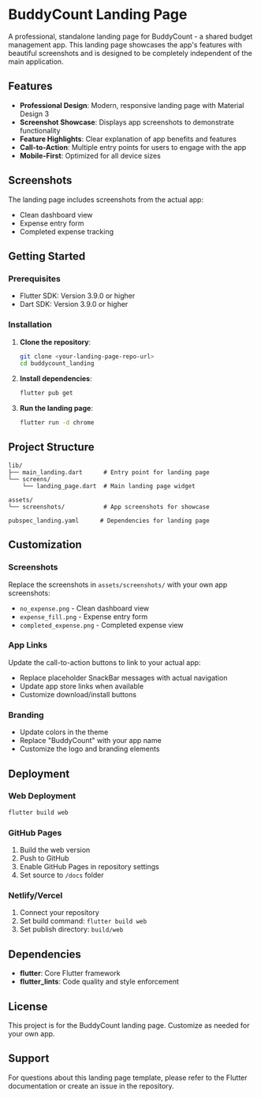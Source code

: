 # BuddyCount Landing Page

A professional, standalone landing page for BuddyCount - a shared budget management app. This landing page showcases the app's features with beautiful screenshots and is designed to be completely independent of the main application.

## Features

- **Professional Design**: Modern, responsive landing page with Material Design 3
- **Screenshot Showcase**: Displays app screenshots to demonstrate functionality
- **Feature Highlights**: Clear explanation of app benefits and features
- **Call-to-Action**: Multiple entry points for users to engage with the app
- **Mobile-First**: Optimized for all device sizes

## Screenshots

The landing page includes screenshots from the actual app:
- Clean dashboard view
- Expense entry form
- Completed expense tracking

## Getting Started

### Prerequisites

- Flutter SDK: Version 3.9.0 or higher
- Dart SDK: Version 3.9.0 or higher

### Installation

1. **Clone the repository**:
   ```bash
   git clone <your-landing-page-repo-url>
   cd buddycount_landing
   ```

2. **Install dependencies**:
   ```bash
   flutter pub get
   ```

3. **Run the landing page**:
   ```bash
   flutter run -d chrome
   ```

## Project Structure

```
lib/
├── main_landing.dart      # Entry point for landing page
└── screens/
    └── landing_page.dart  # Main landing page widget

assets/
└── screenshots/           # App screenshots for showcase

pubspec_landing.yaml      # Dependencies for landing page
```

## Customization

### Screenshots
Replace the screenshots in `assets/screenshots/` with your own app screenshots:
- `no_expense.png` - Clean dashboard view
- `expense_fill.png` - Expense entry form
- `completed_expense.png` - Completed expense view

### App Links
Update the call-to-action buttons to link to your actual app:
- Replace placeholder SnackBar messages with actual navigation
- Update app store links when available
- Customize download/install buttons

### Branding
- Update colors in the theme
- Replace "BuddyCount" with your app name
- Customize the logo and branding elements

## Deployment

### Web Deployment
```bash
flutter build web
```

### GitHub Pages
1. Build the web version
2. Push to GitHub
3. Enable GitHub Pages in repository settings
4. Set source to `/docs` folder

### Netlify/Vercel
1. Connect your repository
2. Set build command: `flutter build web`
3. Set publish directory: `build/web`

## Dependencies

- **flutter**: Core Flutter framework
- **flutter_lints**: Code quality and style enforcement

## License

This project is for the BuddyCount landing page. Customize as needed for your own app.

## Support

For questions about this landing page template, please refer to the Flutter documentation or create an issue in the repository.
